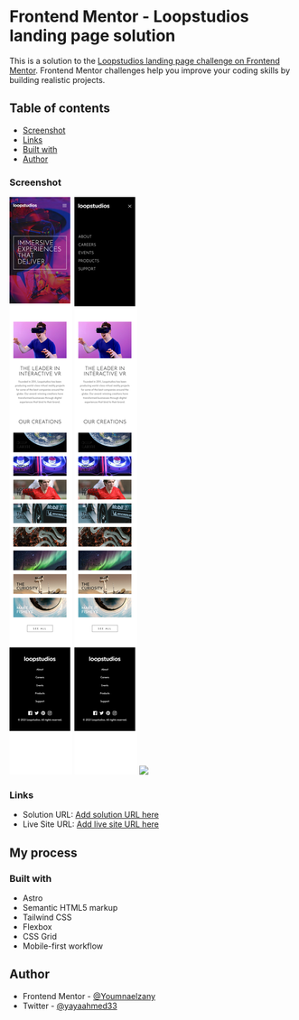 # Frontend Mentor - Loopstudios landing page solution

This is a solution to the [Loopstudios landing page challenge on Frontend Mentor](https://www.frontendmentor.io/challenges/loopstudios-landing-page-N88J5Onjw). Frontend Mentor challenges help you improve your coding skills by building realistic projects.

## Table of contents

- [Screenshot](#screenshot)
- [Links](#links)
- [Built with](#built-with)
- [Author](#author)

### Screenshot

![](./public/images/Screenshot%202024-04-26%20at%2020-45-21%20Frontend%20Mentor%20Loopstudios%20landing%20page.png)
![](./public/images/Screenshot%202024-04-26%20at%2020-45-37%20Frontend%20Mentor%20Loopstudios%20landing%20page.png)
![](./public/images/Screenshot%202024-04-26%20at%2020-47-35%20Frontend%20Mentor%20Loopstudios%20landing%20page.png)

### Links

- Solution URL: [Add solution URL here](https://your-solution-url.com)
- Live Site URL: [Add live site URL here](https://your-live-site-url.com)

## My process

### Built with

- Astro
- Semantic HTML5 markup
- Tailwind CSS
- Flexbox
- CSS Grid
- Mobile-first workflow

## Author

- Frontend Mentor - [@Youmnaelzany](https://www.frontendmentor.io/profile/Youmnaelzany)
- Twitter - [@yayaahmed33](https://twitter.com/yayaahmed33)
